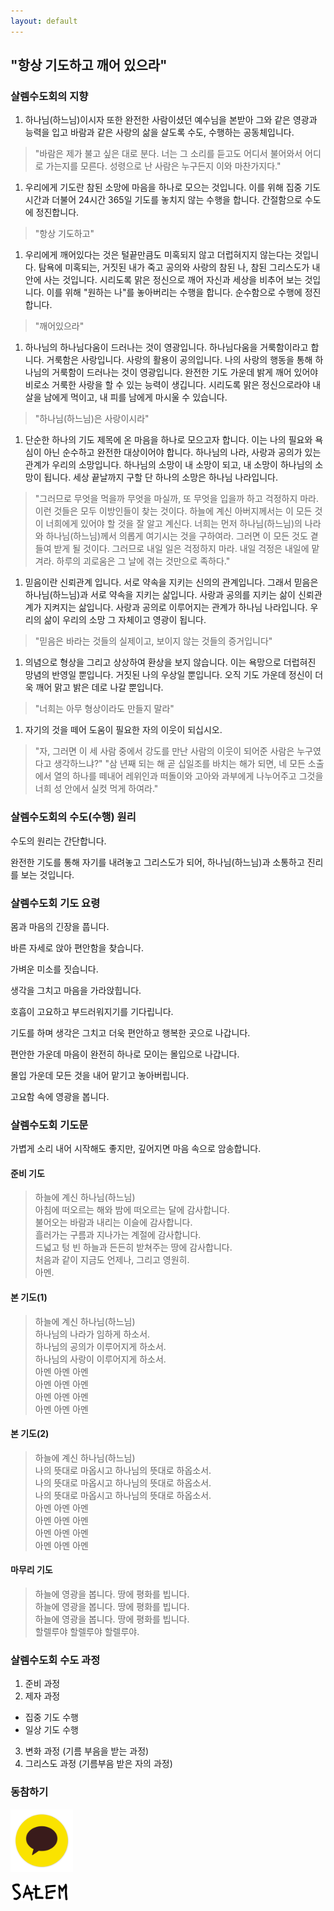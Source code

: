 ```yaml
---
layout: default
---
```


## "항상 기도하고 깨어 있으라"

### 살렘수도회의 지향

1. 하나님(하느님)이시자 또한 완전한 사람이셨던 예수님을 본받아 그와 같은 영광과 능력을 입고 바람과 같은 사랑의 삶을 살도록 수도, 수행하는 공동체입니다.
  > "바람은 제가 불고 싶은 대로 분다. 너는 그 소리를 듣고도 어디서 불어와서 어디로 가는지를 모른다. 성령으로 난 사람은 누구든지 이와 마찬가지다."

1. 우리에게 기도란 참된 소망에 마음을 하나로 모으는 것입니다. 이를 위해 집중 기도 시간과 더불어 24시간 365일 기도를 놓치지 않는 수행을 합니다. 간절함으로 수도에 정진합니다.
  > "항상 기도하고"

1. 우리에게 깨어있다는 것은 털끝만큼도 미혹되지 않고 더럽혀지지 않는다는 것입니다. 탐욕에 미혹되는, 거짓된 내가 죽고 공의와 사랑의 참된 나, 참된 그리스도가 내 안에 사는 것입니다. 시리도록 맑은 정신으로 깨어 자신과 세상을 비추어 보는 것입니다. 이를 위해 "원하는 나"를 놓아버리는 수행을 합니다. 순수함으로 수행에 정진합니다.
  > "깨어있으라"

1. 하나님의 하나님다움이 드러나는 것이 영광입니다. 하나님다움을 거룩함이라고 합니다. 거룩함은 사랑입니다. 사랑의 활용이 공의입니다. 나의 사랑의 행동을 통해 하나님의 거룩함이 드러나는 것이 영광입니다. 완전한 기도 가운데 밝게 깨어 있어야 비로소 거룩한 사랑을 할 수 있는 능력이 생깁니다. 시리도록 맑은 정신으로라야 내 살을 남에게 먹이고, 내 피를 남에게 마시울 수 있습니다.
  > "하나님(하느님)은 사랑이시라"

1. 단순한 하나의 기도 제목에 온 마음을 하나로 모으고자 합니다. 이는 나의 필요와 욕심이 아닌 순수하고 완전한 대상이어야 합니다. 하나님의 나라, 사랑과 공의가 있는 관계가 우리의 소망입니다. 하나님의 소망이 내 소망이 되고, 내 소망이 하나님의 소망이 됩니다. 세상 끝날까지 구할 단 하나의 소망은 하나님 나라입니다.
  > "그러므로 무엇을 먹을까 무엇을 마실까, 또 무엇을 입을까 하고 걱정하지 마라. 이런 것들은 모두 이방인들이 찾는 것이다. 하늘에 계신 아버지께서는 이 모든 것이 너희에게 있어야 할 것을 잘 알고 계신다. 너희는 먼저 하나님(하느님)의 나라와 하나님(하느님)께서 의롭게 여기시는 것을 구하여라. 그러면 이 모든 것도 곁들여 받게 될 것이다. 그러므로 내일 일은 걱정하지 마라. 내일 걱정은 내일에 맡겨라. 하루의 괴로움은 그 날에 겪는 것만으로 족하다."

1. 믿음이란 신뢰관계 입니다. 서로 약속을 지키는 신의의 관계입니다. 그래서 믿음은 하나님(하느님)과 서로 약속을 지키는 삶입니다. 사랑과 공의를 지키는 삶이 신뢰관계가 지켜지는 삶입니다. 사랑과 공의로 이루어지는 관계가 하나님 나라입니다. 우리의 삶이 우리의 소망 그 자체이고 영광이 됩니다.
  > "믿음은 바라는 것들의 실제이고, 보이지 않는 것들의 증거입니다"

1. 의념으로 형상을 그리고 상상하여 환상을 보지 않습니다. 이는 욕망으로 더럽혀진 망념의 반영일 뿐입니다. 거짓된 나의 우상일 뿐입니다. 오직 기도 가운데 정신이 더욱 깨어 맑고 밝은 데로 나갈 뿐입니다.
  > "너희는 아무 형상이라도 만들지 말라"

1. 자기의 것을 떼어 도움이 필요한 자의 이웃이 되십시오.
  > "자, 그러면 이 세 사람 중에서 강도를 만난 사람의 이웃이 되어준 사람은 누구였다고 생각하느냐?" "삼 년째 되는 해 곧 십일조를 바치는 해가 되면, 네 모든 소출에서 열의 하나를 떼내어 레위인과 떠돌이와 고아와 과부에게 나누어주고 그것을 너희 성 안에서 실컷 먹게 하여라."

### 살렘수도회의 수도(수행) 원리

수도의 원리는 간단합니다.

완전한 기도를 통해 자기를 내려놓고 그리스도가 되어, 하나님(하느님)과 소통하고 진리를 보는 것입니다.

### 살렘수도회 기도 요령

몸과 마음의 긴장을 풉니다.

바른 자세로 앉아 편안함을 찾습니다.

가벼운 미소를 짓습니다.

생각을 그치고 마음을 가라앉힙니다.

호흡이 고요하고 부드러워지기를 기다립니다.

기도를 하며 생각은 그치고 더욱 편안하고 행복한 곳으로 나갑니다.

편안한 가운데 마음이 완전히 하나로 모이는 몰입으로 나갑니다.

몰입 가운데 모든 것을 내어 맡기고 놓아버립니다.

고요함 속에 영광을 봅니다.

### 살렘수도회 기도문
가볍게 소리 내어 시작해도 좋지만, 깊어지면 마음 속으로 암송합니다.

#### 준비 기도
> 하늘에 계신 하나님(하느님)
<br />아침에 떠오르는 해와 밤에 떠오르는 달에 감사합니다.
<br />불어오는 바람과 내리는 이슬에 감사합니다.
<br />흘러가는 구름과 지나가는 계절에 감사합니다.
<br />드넓고 텅 빈 하늘과 든든히 받쳐주는 땅에 감사합니다.
<br />처음과 같이 지금도 언제나, 그리고 영원히.
<br />아멘.

#### 본 기도(1)
> 하늘에 계신 하나님(하느님)
<br />하나님의 나라가 임하게 하소서.
<br />하나님의 공의가 이루어지게 하소서.
<br />하나님의 사랑이 이루어지게 하소서.
<br />아멘 아멘 아멘
<br />아멘 아멘 아멘
<br />아멘 아멘 아멘
<br />아멘 아멘 아멘

#### 본 기도(2)
> 하늘에 계신 하나님(하느님)
<br />나의 뜻대로 마옵시고 하나님의 뜻대로 하옵소서.
<br />나의 뜻대로 마옵시고 하나님의 뜻대로 하옵소서.
<br />나의 뜻대로 마옵시고 하나님의 뜻대로 하옵소서.
<br />아멘 아멘 아멘
<br />아멘 아멘 아멘
<br />아멘 아멘 아멘
<br />아멘 아멘 아멘

#### 마무리 기도
> 하늘에 영광을 봅니다. 땅에 평화를 빕니다.
<br />하늘에 영광을 봅니다. 땅에 평화를 빕니다.
<br />하늘에 영광을 봅니다. 땅에 평화를 빕니다.
<br />할렐루야 할렐루야 할렐루야.

### 살렘수도회 수도 과정
1. 준비 과정
2. 제자 과정
  * 집중 기도 수행
  * 일상 기도 수행
3. 변화 과정 (기름 부음을 받는 과정)
4. 그리스도 과정 (기름부음 받은 자의 과정)

<!-- ### With footnotes too!

Back up your stuff with solid, clean citations. Footnotes can be written in markdown and appear like this.[^1] Use as many as you like.[^2]

Lorem ipsum dolor sit amet, consectetur adipiscing elit, sed do eiusmod tempor incididunt ut labore et dolore magna aliqua. Ut enim ad minim veniam, quis nostrud exercitation ullamco laboris nisi ut aliquip ex ea commodo consequat. -->

### 동참하기

<!-- Simply add the following line anywhere in your markdown:

<pre><code>{% raw  %}
{% include sharing.html %}
{% endraw %}
</code></pre>

and get a nice responsive sharing ribbon. -->

<a href="https://open.kakao.com/o/gFrQfzrf" target="_blank"><img src="images/kakaotalk.png" alt="Salem logo" height="100px"></a>


<!-- ### Font awesome is also included

<i class="fa fa-quote-left fa-3x fa-pull-left fa-border"></i> Now you can use all the cool icons you want! [Font Awesome](http://fontawesome.io) is indeed awesome. But wait, you don't need this sweetness and you don't want that little bit of load time from the font awesome css? No problem, just disable it in the `config.yml` file, and it won't be loaded.

<ul class="fa-ul">
  <li><i class="fa-li fa fa-check-square"></i>you can make lists...</li>
  <li><i class="fa-li fa fa-check-square-o"></i>with cool icons like this,</li>
  <li><i class="fa-li fa fa-spinner fa-spin"></i>even ones that move!</li>
</ul>

If you need them, you can stick any of the [605 icons](http://fontawesome.io/icons/) anywhere, with any size you like. ([See documentation](http://fontawesome.io/examples/))

<i class="fa fa-building"></i>&nbsp;&nbsp;<i class="fa fa-bus fa-lg"></i>&nbsp;&nbsp;<i class="fa fa-cube fa-2x"></i>&nbsp;&nbsp;<i class="fa fa-paper-plane fa-3x"></i>&nbsp;&nbsp;<i class="fa fa-camera-retro fa-4x"> -->


<!-- ##### Footnotes:

[^1]: This is a footnote. Click to return.

[^2]: Here is another. -->

<footer>
  <img src="images/salem.png" alt="Salem logo" height="30px">
</footer>